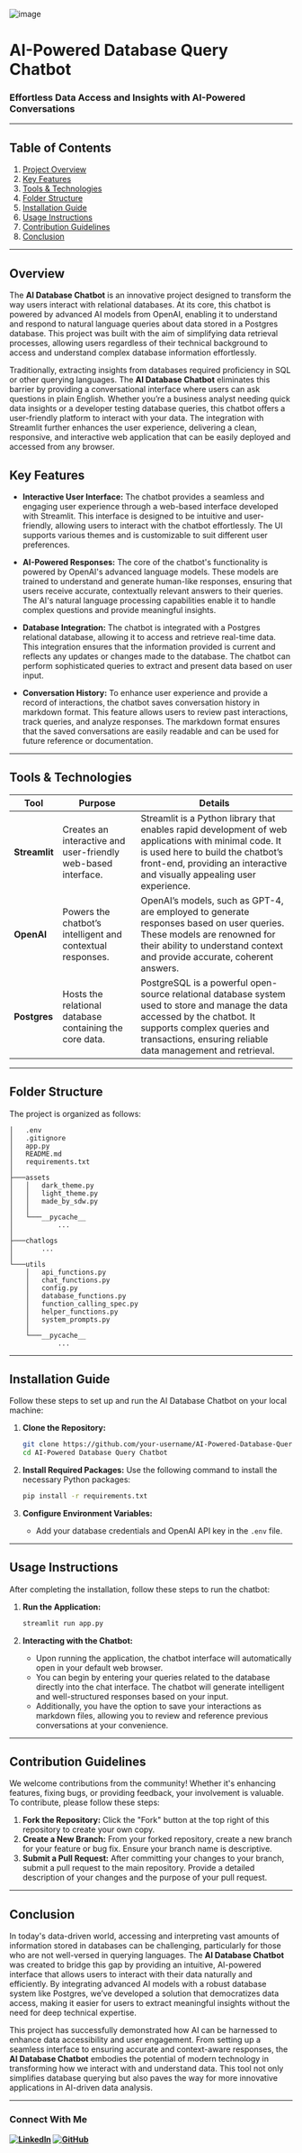 ![image](https://github.com/user-attachments/assets/dc827a8f-2921-43e9-8d24-dc5edca1679f)

# AI-Powered Database Query Chatbot
### Effortless Data Access and Insights with AI-Powered Conversations

---

## **Table of Contents**

1. [Project Overview](#overview)
2. [Key Features](#key-features)
3. [Tools & Technologies](#tools--technologies)
4. [Folder Structure](#folder-structure)
5. [Installation Guide](#installation-guide)
6. [Usage Instructions](#usage-instructions)
7. [Contribution Guidelines](#contribution-guidelines)
8. [Conclusion](#conclusion)


---

## Overview
The **AI Database Chatbot** is an innovative project designed to transform the way users interact with relational databases. At its core, this chatbot is powered by advanced AI models from OpenAI, enabling it to understand and respond to natural language queries about data stored in a Postgres database. This project was built with the aim of simplifying data retrieval processes, allowing users regardless of their technical background to access and understand complex database information effortlessly.

Traditionally, extracting insights from databases required proficiency in SQL or other querying languages. The **AI Database Chatbot** eliminates this barrier by providing a conversational interface where users can ask questions in plain English. Whether you’re a business analyst needing quick data insights or a developer testing database queries, this chatbot offers a user-friendly platform to interact with your data. The integration with Streamlit further enhances the user experience, delivering a clean, responsive, and interactive web application that can be easily deployed and accessed from any browser.


## Key Features

- **Interactive User Interface:** The chatbot provides a seamless and engaging user experience through a web-based interface developed with Streamlit. This interface is designed to be intuitive and user-friendly, allowing users to interact with the chatbot effortlessly. The UI supports various themes and is customizable to suit different user preferences.

- **AI-Powered Responses:** The core of the chatbot's functionality is powered by OpenAI's advanced language models. These models are trained to understand and generate human-like responses, ensuring that users receive accurate, contextually relevant answers to their queries. The AI's natural language processing capabilities enable it to handle complex questions and provide meaningful insights.

- **Database Integration:** The chatbot is integrated with a Postgres relational database, allowing it to access and retrieve real-time data. This integration ensures that the information provided is current and reflects any updates or changes made to the database. The chatbot can perform sophisticated queries to extract and present data based on user input.

- **Conversation History:** To enhance user experience and provide a record of interactions, the chatbot saves conversation history in markdown format. This feature allows users to review past interactions, track queries, and analyze responses. The markdown format ensures that the saved conversations are easily readable and can be used for future reference or documentation.

---

## **Tools & Technologies**

| **Tool**      | **Purpose**                                                   | **Details**                                                                                               |
|---------------|---------------------------------------------------------------|-----------------------------------------------------------------------------------------------------------|
| **Streamlit** | Creates an interactive and user-friendly web-based interface. | Streamlit is a Python library that enables rapid development of web applications with minimal code. It is used here to build the chatbot’s front-end, providing an interactive and visually appealing user experience. |
| **OpenAI**    | Powers the chatbot’s intelligent and contextual responses.    | OpenAI’s models, such as GPT-4, are employed to generate responses based on user queries. These models are renowned for their ability to understand context and provide accurate, coherent answers. |
| **Postgres**  | Hosts the relational database containing the core data.       | PostgreSQL is a powerful open-source relational database system used to store and manage the data accessed by the chatbot. It supports complex queries and transactions, ensuring reliable data management and retrieval. |

---


## **Folder Structure**
The project is organized as follows:

```plaintext
│   .env
│   .gitignore
│   app.py
│   README.md
│   requirements.txt
│
├───assets
│   │   dark_theme.py
│   │   light_theme.py
│   │   made_by_sdw.py
│   │
│   └───__pycache__
│           ...
│
├───chatlogs
│       ...
│
└───utils
    │   api_functions.py
    │   chat_functions.py
    │   config.py
    │   database_functions.py
    │   function_calling_spec.py
    │   helper_functions.py
    │   system_prompts.py
    │
    └───__pycache__
            ...
```

---

## **Installation Guide**
Follow these steps to set up and run the AI Database Chatbot on your local machine:

1. **Clone the Repository:**
   ```bash
   git clone https://github.com/your-username/AI-Powered-Database-Query-Chatbot.git
   cd AI-Powered Database Query Chatbot
   ```

2. **Install Required Packages:**
   Use the following command to install the necessary Python packages:
   ```bash
   pip install -r requirements.txt
   ```

3. **Configure Environment Variables:**
   - Add your database credentials and OpenAI API key in the `.env` file.

---

## **Usage Instructions**
After completing the installation, follow these steps to run the chatbot:

1. **Run the Application:**
   ```bash
   streamlit run app.py
   ```

2. **Interacting with the Chatbot:**
   - Upon running the application, the chatbot interface will automatically open in your default web browser.
   - You can begin by entering your queries related to the database directly into the chat interface. The chatbot will generate intelligent and well-structured responses based on your input.
   - Additionally, you have the option to save your interactions as markdown files, allowing you to review and reference previous conversations at your convenience.

---




## **Contribution Guidelines**

We welcome contributions from the community! Whether it's enhancing features, fixing bugs, or providing feedback, your involvement is valuable. To contribute, please follow these steps:

1. **Fork the Repository:** Click the "Fork" button at the top right of this repository to create your own copy.
2. **Create a New Branch:** From your forked repository, create a new branch for your feature or bug fix. Ensure your branch name is descriptive.
3. **Submit a Pull Request:** After committing your changes to your branch, submit a pull request to the main repository. Provide a detailed description of your changes and the purpose of your pull request.

---

## **Conclusion**
In today's data-driven world, accessing and interpreting vast amounts of information stored in databases can be challenging, particularly for those who are not well-versed in querying languages. The **AI Database Chatbot** was created to bridge this gap by providing an intuitive, AI-powered interface that allows users to interact with their data naturally and efficiently. By integrating advanced AI models with a robust database system like Postgres, we’ve developed a solution that democratizes data access, making it easier for users to extract meaningful insights without the need for deep technical expertise.

This project has successfully demonstrated how AI can be harnessed to enhance data accessibility and user engagement. From setting up a seamless interface to ensuring accurate and context-aware responses, the **AI Database Chatbot** embodies the potential of modern technology in transforming how we interact with and understand data. This tool not only simplifies database querying but also paves the way for more innovative applications in AI-driven data analysis.

---


### Connect With Me 

**[![LinkedIn](https://img.shields.io/badge/LinkedIn-Viraj%20Bhutada-blue?logo=linkedin)](https://www.linkedin.com/in/virajnbhutada24/) [![GitHub](https://img.shields.io/badge/GitHub-Viraj%20Bhutada-2b3137?logo=github)](https://github.com/virajbhutada)**

